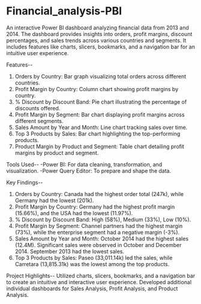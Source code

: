 # Financial_analysis-PBI
An interactive Power BI dashboard analyzing financial data from 2013 and 2014. The dashboard provides insights into orders, profit margins, discount percentages, and sales trends across various countries and segments. It includes features like charts, slicers, bookmarks, and a navigation bar for an intuitive user experience.

Features-- 
1. Orders by Country: Bar graph visualizing total orders across different countries.
2. Profit Margin by Country: Column chart showing profit margins by country.
3. % Discount by Discount Band: Pie chart illustrating the percentage of discounts offered.
4. Profit Margin by Segment: Bar chart displaying profit margins across different segments.
5. Sales Amount by Year and Month: Line chart tracking sales over time.
6. Top 3 Products by Sales: Bar chart highlighting the top-performing products.
7. Product Margin by Product and Segment: Table chart detailing profit margins by product and segment.

Tools Used--
-Power BI: For data cleaning, transformation, and visualization.
-Power Query Editor: To prepare and shape the data.

Key Findings--
1. Orders by Country: Canada had the highest order total (247k), while Germany had the lowest (201k).
2. Profit Margin by Country: Germany had the highest profit margin (15.66%), and the USA had the lowest (11.97%).
3. % Discount by Discount Band: High (58%), Medium (33%), Low (10%).
4. Profit Margin by Segment: Channel partners had the highest margin (73%), while the enterprise segment had a negative margin (-3%).
5. Sales Amount by Year and Month: October 2014 had the highest sales (12.4M). Significant sales were observed in October and December 2014. September 2013 had the lowest sales.
6. Top 3 Products by Sales: Paseo (33,011.14k) led the sales, while Carretara (13,815.31k) was the lowest among the top products.

Project Highlights--
Utilized charts, slicers, bookmarks, and a navigation bar to create an intuitive and interactive user experience.
Developed additional individual dashboards for Sales Analysis, Profit Analysis, and Product Analysis.
